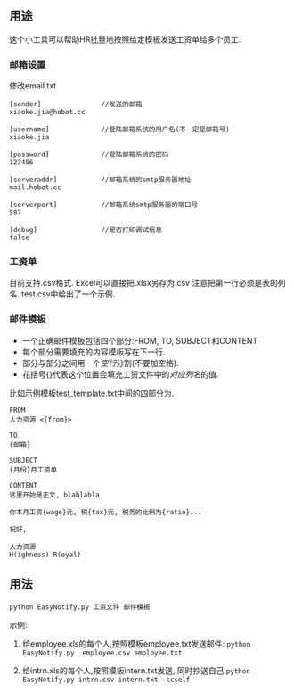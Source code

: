 
## 用途 ##

这个小工具可以帮助HR批量地按照给定模板发送工资单给多个员工.

<!--### 环境配置 ###-->

<!--####Mac OSX####-->

<!--1. 安装pip-->
<!--`brew install pip`-->


<!--####Windows####-->

<!--1. 安装python-->


### 邮箱设置 ###

修改email.txt

````
[sender]               //发送的邮箱
xiaoke.jia@hobot.cc

[username]             //登陆邮箱系统的用户名(不一定是邮箱号)
xiaoke.jia

[password]             //登陆邮箱系统的密码
123456

[serveraddr]           //邮箱系统的smtp服务器地址
mail.hobot.cc

[serverport]           //邮箱系统smtp服务器的端口号
587

[debug]                //是否打印调试信息
false
````

### 工资单 ###

目前支持.csv格式. Excel可以直接把.xlsx另存为.csv
注意把第一行必须是表的列名. test.csv中给出了一个示例.

### 邮件模板 ###

* 一个正确邮件模板包括四个部分:FROM, TO, SUBJECT和CONTENT
* 每个部分需要填充的内容模板写在下一行. 
* 部分与部分之间用一个*空行*分割(不要加空格). 
* 花括号{}代表这个位置会填充工资文件中的*对应列名*的值. 

比如示例模板test_template.txt中间的四部分为. 

````````
FROM
人力资源 <{from}>

TO
{邮箱}

SUBJECT
{月份}月工资单

CONTENT
这里开始是正文, blablabla

你本月工资{wage}元, 税{tax}元, 税务的比例为{ratio}...

祝好,

人力资源
H(ighness) R(oyal)

````````

## 用法 ##

`python EasyNotify.py 工资文件 邮件模板`

示例:

1. 给employee.xls的每个人,按照模板employee.txt发送邮件: 
`python EasyNotify.py  employee.csv employee.txt`

2. 给intrn.xls的每个人,按照模板intern.txt发送, 同时抄送自己
`python EasyNotify.py intrn.csv intern.txt -ccself`



